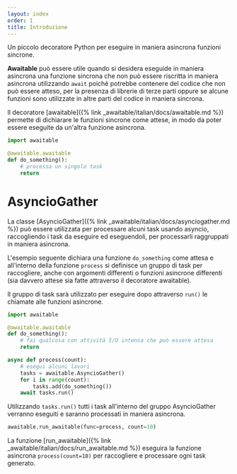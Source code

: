 ```yaml
---
layout: index
order: 1
title: Introduzione
---
```

Un piccolo decoratore Python per eseguire in maniera asincrona funzioni
sincrone.

**Awaitable** può essere utile quando si desidera eseguide in maniera asincrona
una funzione sincrona che non può essere riscritta in maniera asincrona
utilizzando `await` poiché potrebbe contenere del codice che non può essere
atteso, per la presenza di librerie di terze parti oppure se alcune funzioni
sono utilizzate in altre parti del codice in maniera sincrona.

Il decoratore [awaitable]({% link _awaitable/italian/docs/awaitable.md %})
permette di dichiarare le funzioni sincrone come attese, in modo da poter essere
eseguite da un'altra funzione asincrona.

```python
import awaitable

@awaitable.awaitable
def do_something():
    # processa un singolo task
    return
```

# AsyncioGather

La classe [AsyncioGather]({% link _awaitable/italian/docs/asynciogather.md %})
può essere utilizzata per processare alcuni task usando asyncio, raccogliendo i
task da eseguire ed eseguendoli, per processarli raggruppati in maniera asincrona.

L'esempio seguente dichiara una funzione `do_something` come attesa e all'interno
della funzione `process` si definisce un gruppo di task per raccogliere, anche
con argomenti differenti o funzioni asincrone differenti (sia davvero attese sia
fatte attraverso il decoratore awaitable).

Il gruppo di task sarà utilizzato per eseguire dopo attraverso `run()` le chiamate
alle funzioni asincrone.

```python
import awaitable

@awaitable.awaitable
def do_something():
    # fai qualcosa con attività I/O intensa che può essere attesa
    return

async def process(count):
    # esegui alcuni lavori
    tasks = awaitable.AsyncioGather()
    for i in range(count):
        tasks.add(do_something())
    await tasks.run()
```

Utilizzando `tasks.run()` tutti i task all'interno del gruppo AsyncioGather
verranno eseguiti e saranno processati in maniera asincrona.

```python
awaitable.run_awaitable(func=process, count=10)
```

La funzione [run_awaitable]({% link _awaitable/italian/docs/run_awaitable.md %})
eseguira la funzione asincrona `process(count=10)` per raccogliere e processare
ogni task generato.
